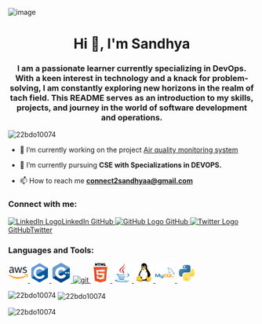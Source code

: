    ![image](https://github.com/22bdo10074/22bdo10074/assets/142095565/ba5a4188-393c-467e-99bc-ae55f87ed525)
<h1 align="center">Hi 👋, I'm Sandhya</h1>
<h3 align="center">I am a passionate learner currently specializing in DevOps. With a keen interest in technology and a knack for problem-solving, I am constantly exploring new horizons in the realm of tach field. This README serves as an introduction to my skills, projects, and journey in the world of software development and operations.</h3>

<p align="left"> <img src="https://komarev.com/ghpvc/?username=22bdo10074&label=Profile%20views&color=0e75b6&style=flat" alt="22bdo10074" /> </p>

- 🔭 I’m currently working on the project [Air quality monitoring system](https://github.com/22bdo10074/Project_1)

- 🌱 I’m currently pursuing **CSE with Specializations in DEVOPS.**

- 📫 How to reach me **connect2sandhyaa@gmail.com**

<h3 align="left">Connect with me:</h3>
<p align="left">
  <a href="https://www.linkedin.com/in/sandhya-53949825a/">
  <img src="C:\Users\Sandhya\Downloads\linkedin_img.webp" alt="LinkedIn Logo" width="20" height="20">LinkedIn
  </a>
  <a href="https://github.com/22bdo10074">GitHub
  <img src="C:\Users\Sandhya\Downloads\github-img.jpeg" alt="GitHub Logo" width="24" height="24"> GitHub
<a href="https://twitter.com/SandhyaKum48424">
  <img src="C:\Users\Sandhya\Downloads\twitter-img.jpg" alt="Twitter Logo" width="24" height="24"> GitHubTwitter
</a>

</p>

<h3 align="left">Languages and Tools:</h3>
<p align="left"> <a href="https://aws.amazon.com" target="_blank" rel="noreferrer"> <img src="https://raw.githubusercontent.com/devicons/devicon/master/icons/amazonwebservices/amazonwebservices-original-wordmark.svg" alt="aws" width="40" height="40"/> </a> <a href="https://www.cprogramming.com/" target="_blank" rel="noreferrer"> <img src="https://raw.githubusercontent.com/devicons/devicon/master/icons/c/c-original.svg" alt="c" width="40" height="40"/> </a> <a href="https://www.w3schools.com/cpp/" target="_blank" rel="noreferrer"> <img src="https://raw.githubusercontent.com/devicons/devicon/master/icons/cplusplus/cplusplus-original.svg" alt="cplusplus" width="40" height="40"/> </a> <a href="https://git-scm.com/" target="_blank" rel="noreferrer"> <img src="https://www.vectorlogo.zone/logos/git-scm/git-scm-icon.svg" alt="git" width="40" height="40"/> </a> <a href="https://www.w3.org/html/" target="_blank" rel="noreferrer"> <img src="https://raw.githubusercontent.com/devicons/devicon/master/icons/html5/html5-original-wordmark.svg" alt="html5" width="40" height="40"/> </a> <a href="https://www.java.com" target="_blank" rel="noreferrer"> <img src="https://raw.githubusercontent.com/devicons/devicon/master/icons/java/java-original.svg" alt="java" width="40" height="40"/> </a> <a href="https://www.linux.org/" target="_blank" rel="noreferrer"> <img src="https://raw.githubusercontent.com/devicons/devicon/master/icons/linux/linux-original.svg" alt="linux" width="40" height="40"/> </a> <a href="https://www.mysql.com/" target="_blank" rel="noreferrer"> <img src="https://raw.githubusercontent.com/devicons/devicon/master/icons/mysql/mysql-original-wordmark.svg" alt="mysql" width="40" height="40"/> </a> <a href="https://www.python.org" target="_blank" rel="noreferrer"> <img src="https://raw.githubusercontent.com/devicons/devicon/master/icons/python/python-original.svg" alt="python" width="40" height="40"/> </a> </p>

<p><img align="left" src="https://github-readme-stats.vercel.app/api/top-langs?username=22bdo10074&show_icons=true&locale=en&layout=compact" alt="22bdo10074" /></p>

<p>&nbsp;<img align="center" src="https://github-readme-stats.vercel.app/api?username=22bdo10074&show_icons=true&locale=en" alt="22bdo10074" /></p>

<p><img align="center" src="https://github-readme-streak-stats.herokuapp.com/?user=22bdo10074&" alt="22bdo10074" /></p>
